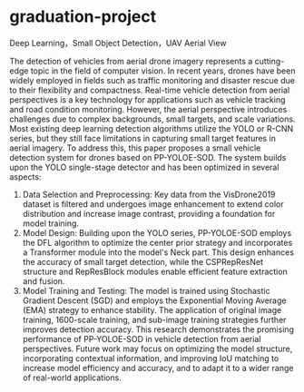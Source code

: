 # graduation-project
Deep Learning，Small Object Detection，UAV Aerial View

The detection of vehicles from aerial drone imagery represents a cutting-edge topic in the field of computer vision. In recent years, drones have been widely employed in fields such as traffic monitoring and disaster rescue due to their flexibility and compactness. Real-time vehicle detection from aerial perspectives is a key technology for applications such as vehicle tracking and road condition monitoring. However, the aerial perspective introduces challenges due to complex backgrounds, small targets, and scale variations.
Most existing deep learning detection algorithms utilize the YOLO or R-CNN series, but they still face limitations in capturing small target features in aerial imagery. To address this, this paper proposes a small vehicle detection system for drones based on PP-YOLOE-SOD. The system builds upon the YOLO single-stage detector and has been optimized in several aspects:
1. Data Selection and Preprocessing: Key data from the VisDrone2019 dataset is filtered and undergoes image enhancement to extend color distribution and increase image contrast, providing a foundation for model training.
2. Model Design: Building upon the YOLO series, PP-YOLOE-SOD employs the DFL algorithm to optimize the center prior strategy and incorporates a Transformer module into the model's Neck part. This design enhances the accuracy of small target detection, while the CSPRepResNet structure and RepResBlock modules enable efficient feature extraction and fusion.
3. Model Training and Testing: The model is trained using Stochastic Gradient Descent (SGD) and employs the Exponential Moving Average (EMA) strategy to enhance stability. The application of original image training, 1600-scale training, and sub-image training strategies further improves detection accuracy.
This research demonstrates the promising performance of PP-YOLOE-SOD in vehicle detection from aerial perspectives. Future work may focus on optimizing the model structure, incorporating contextual information, and improving IoU matching to increase model efficiency and accuracy, and to adapt it to a wider range of real-world applications.
